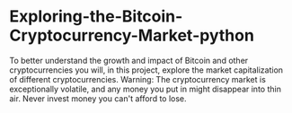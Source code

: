 # Exploring-the-Bitcoin-Cryptocurrency-Market-python
To better understand the growth and impact of Bitcoin and other cryptocurrencies you will, in this project, explore the market capitalization of different cryptocurrencies. Warning: The cryptocurrency market is exceptionally volatile, and any money you put in might disappear into thin air. Never invest money you can't afford to lose.
